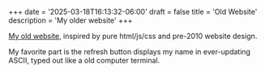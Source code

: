 +++
date = '2025-03-18T16:13:32-06:00'
draft = false
title = 'Old Website'
description = 'My older website'
+++ 

[My old website](https://EricSpencer00.github.io/old-site), inspired by pure html/js/css and pre-2010 website design.

My favorite part is the refresh button displays my name in ever-updating ASCII, typed out like a old computer terminal.